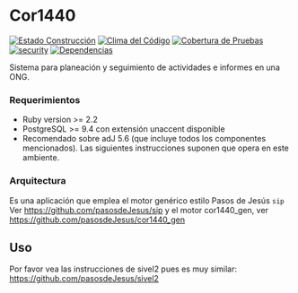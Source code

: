 # Cor1440
[![Estado Construcción](https://api.travis-ci.org/pasosdeJesus/cor1440.svg?branch=master)](https://travis-ci.org/pasosdeJesus/cor1440) [![Clima del Código](https://codeclimate.com/github/pasosdeJesus/cor1440/badges/gpa.svg)](https://codeclimate.com/github/pasosdeJesus/cor1440) [![Cobertura de Pruebas](https://codeclimate.com/github/pasosdeJesus/cor1440/badges/coverage.svg)](https://codeclimate.com/github/pasosdeJesus/cor1440) [![security](https://hakiri.io/github/pasosdeJesus/cor1440/master.svg)](https://hakiri.io/github/pasosdeJesus/cor1440/master) [![Dependencias](https://gemnasium.com/pasosdeJesus/cor1440.svg)](https://gemnasium.com/pasosdeJesus/cor1440) 



Sistema para planeación y seguimiento de actividades e informes en una ONG.


### Requerimientos
* Ruby version >= 2.2
* PostgreSQL >= 9.4 con extensión unaccent disponible
* Recomendado sobre adJ 5.6 (que incluye todos los componentes mencionados).  Las siguientes instrucciones suponen que opera en este ambiente.


### Arquitectura

Es una aplicación que emplea el motor genérico estilo Pasos de Jesús ```sip```
Ver https://github.com/pasosdeJesus/sip
y el motor cor1440_gen, ver https://github.com/pasosdeJesus/cor1440_gen

## Uso

Por favor vea las instrucciones de sivel2 pues es muy similar:
https://github.com/pasosdeJesus/sivel2

